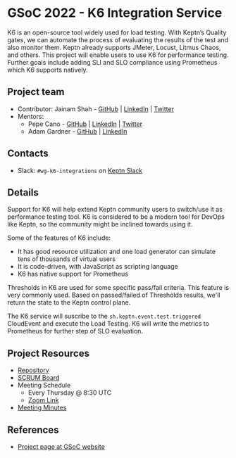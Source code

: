 GSoC 2022 - K6 Integration Service
==========

K6 is an open-source tool widely used for load testing.
With Keptn’s Quality gates, we can automate the process of evaluating the results of the test and also monitor them.
Keptn already supports JMeter, Locust, Litmus Chaos, and others.
This project will enable users to use K6 for performance testing.
Further goals include adding SLI and SLO compliance using Prometheus which K6 supports natively.

## Project team

<!-- TODO: add GitHub and social media links here -->

- Contributor: Jainam Shah - [GitHub](https://github.com/jainammm/) | [LinkedIn](https://www.linkedin.com/in/jainammm/) | [Twitter](https://twitter.com/jvenommm)
- Mentors:
  - Pepe Cano - [GitHub](https://github.com/ppcano/) | [LinkedIn](https://www.linkedin.com/in/ppcano/) | [Twitter](https://twitter.com/ppcano_)
  - Adam Gardner - [GitHub](https://github.com/agardnerit/) | [LinkedIn](https://www.linkedin.com/in/agardner1/)

## Contacts

- Slack: `#wg-k6-integrations` on [Keptn Slack](https://keptn.sh/community/#slack)

## Details

Support for K6 will help extend Keptn community users to switch/use it as performance testing tool. 
K6 is considered to be a modern tool for DevOps like Keptn, so the community might be inclined towards using it. 

Some of the features of K6 include: 
* It has good resource utilization and one load generator can simulate tens of thousands of virtual users
* It is code-driven, with JavaScript as scripting language
* K6 has native support for Prometheus

Thresholds in K6 are used for some specific pass/fail criteria. This feature is very commonly used. Based on passed/failed of Thresholds results, we'll return the state to the Keptn control plane.

The K6 service will suscribe to the `sh.keptn.event.test.triggered` CloudEvent and execute the Load Testing. K6 will write the metrics to Prometheus for further step of SLO evaluation.

## Project Resources

* [Repository](https://github.com/keptn-sandbox/k6-service)
* [SCRUM Board](https://github.com/keptn-sandbox/k6-service/projects)
* Meeting Schedule
  * Every Thursday @ 8:30 UTC
  * [Zoom Link](https://dynatrace.zoom.us/j/96378132758?pwd=Z0NRbXhxNlJiSjRqMkd5cmlLWEJMUT09)
* [Meeting Minutes](https://docs.google.com/document/d/1A3gbtQ6-YOTpO3v_ltBgHWTODFt93zByHXWVJ6r0jcg/edit?usp=sharing)

## References

* [Project page at GSoC website](https://summerofcode.withgoogle.com/programs/2022/projects/0xICJhw8)
